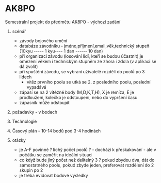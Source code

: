 # AK8PO
Semestrální projekt do předmětu AK8PO - výchozí zadání

1) scénář
	- závody bojového umění
	- databáze závodníku  - jméno,příjmení,email,věk,technický stupeň (10kyu ----- 1 kyu---- 1 dan ------ 10 dan)
	- při organizaci závodu (losování lidí, kteří se budou účastnit) je omezení věkem i technickým stupněm ze zhora i zdola (v aplikaci se dá zvolit)
	- při spuštění závodu, se vybraní uživatelé rozdělí do poolů po 3 lidech
		- vítěz prvního poolu se utká se 2. z posledního poolu, poslední vypadává
	- zápasí se na 2 vítězné body (M,D,K,T,H), X je remíza, E je prodloužení, kolečko je odstoupení, nebo do vypršení času
	- zápasník může odstoupit

2) požadavky - v bodech
3) Technologie
4) Časový plán  - 10-14 bodů pod 3-4 hodinách
5) otázky
	- je A-F povinné ? lichý počet poolů ? - dochází k přeskakování - ale v počátku se zaměřit na ideální situaci
	- co když bude jiný počet než delitelný 3 ? pokud zbydou dva, dát do samostatného poolu, pokud zbyde jeden, preferovat rozdělení do 2 skupin po 2
	- je třeba evidovat bodové výsledky 
